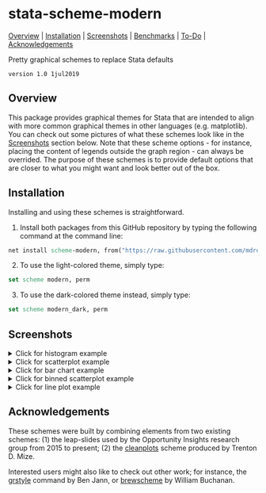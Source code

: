 stata-scheme-modern
=================================

[Overview](#overview)
| [Installation](#installation)
| [Screenshots](#screenshots)
| [Benchmarks](#benchmarks)
| [To-Do](#todo)
| [Acknowledgements](#acknowledgements)

Pretty graphical schemes to replace Stata defaults

`version 1.0 1jul2019`


Overview
---------------------------------

This package provides graphical themes for Stata that are intended to align with more common graphical themes in other languages (e.g. matplotlib). You can check out some pictures of what these schemes look like in the [Screenshots](#screenshots) section below. Note that these scheme options - for instance, placing the content of legends outside the graph region - can always be overrided. The purpose of these schemes is to provide default options that are closer to what you might want and look better out of the box.


Installation
---------------------------------

Installing and using these schemes is straightforward.

1. Install both packages from this GitHub repository by typing the following command at the command line:

```stata
net install scheme-modern, from("https://raw.githubusercontent.com/mdroste/stata-scheme-modern/master/")
```

2. To use the light-colored theme, simply type:
```stata
set scheme modern, perm
```

3. To use the dark-colored theme instead, simply type:
```stata
set scheme modern_dark, perm
```


Screenshots
---------------------------------


<details>

<summary>Click for histogram example</summary>

![scheme-s2color screenshot 1](figs/fig1a.png "Scheme-s2color (default)")

![scheme-modern screenshot 1](figs/fig1b.png "Scheme-modern")

![scheme-modern_dark screenshot 1](figs/fig1c.png "Scheme-modern_dark")

</details>
<details>
<summary>Click for scatterplot example</summary>

![scheme-s2color screenshot 2](figs/fig2a.png "Scheme-s2color (default)")

![scheme-modern screenshot 2](figs/fig2b.png "Scheme-modern")

![scheme-modern_dark screenshot 2](figs/fig2c.png "Scheme-modern_dark")

</details>
<details>
<summary>Click for bar chart example</summary>

![scheme-s2color screenshot 3](figs/fig3a.png "Scheme-s2color (default)")

![scheme-modern screenshot 3](figs/fig3b.png "Scheme-modern")

![scheme-modern_dark screenshot 3](figs/fig3c.png "Scheme-modern_dark")

</details>
<details>
<summary>Click for binned scatterplot example</summary>

![scheme-s2color screenshot 4](figs/fig4a.png "Scheme-s2color (default)")

![scheme-modern screenshot 4](figs/fig4b.png "Scheme-modern")

![scheme-modern_dark screenshot 4](figs/fig4c.png "Scheme-modern_dark")

</details>
<details>
<summary>Click for line plot example</summary>

![scheme-s2color screenshot 5](figs/fig5a.png "Scheme-s2color (default)")

![scheme-modern screenshot 5](figs/fig5b.png "Scheme-modern")

![scheme-modern_dark screenshot 5](figs/fig5c.png "Scheme-modern_dark")

</details>


Acknowledgements
---------------------------------

These schemes were built by combining elements from two existing schemes: (1) the leap-slides used by the Opportunity Insights research group from 2015 to present; (2) the [cleanplots](https://www.trentonmize.com/software/cleanplots) scheme produced by Trenton D. Mize.

Interested users might also like to check out other work; for instance, the [grstyle](https://boris.unibe.ch/117391/1/grstyle-Konstanz-2018.pdf) command by Ben Jann, or [brewscheme](https://github.com/wbuchanan/brewscheme) by William Buchanan.
